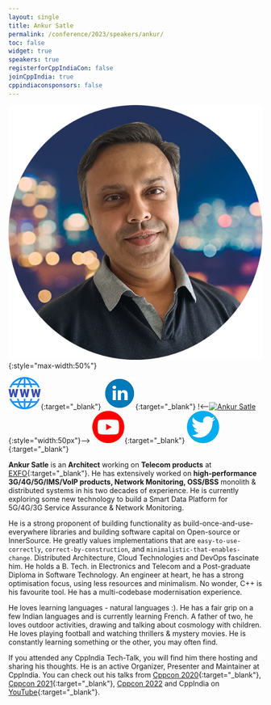 ```yaml
---
layout: single
title: Ankur Satle
permalink: /conference/2023/speakers/ankur/
toc: false
widget: true
speakers: true
registerforCppIndiaCon: false
joinCppIndia: true
cppindiaconsponsors: false
---
```


![Ankur Satle](/conference/2023/graphics/speakers/ankur.png "Ankur Satle"){:style="max-width:50%"}

[![Ankur Satle](/assets/images/www.png "Ankur Satle")](https://ankursatle.wordpress.com/){:target="_blank"}
[![Ankur Satle](/assets/images/linkedin.png "Ankur Satle")](https://www.linkedin.com/in/ankursatle/){:target="_blank"}
!<--[![Ankur Satle](https://github.githubassets.com/images/modules/logos_page/GitHub-Mark.png "Ankur Satle")](https://github.com/sankurm){:style="width:50px"}-->
[![Ankur Satle](/assets/images/you-tube.png "Ankur Satle")](https://www.youtube.com/results?search_query=ankur+satle){:target="_blank"}
[![Ankur Satle](/assets/images/twitter.png "Ankur Satle")](https://twitter.com/AnkurSatle){:target="_blank"}

**Ankur Satle** is an **Architect** working on **Telecom products** at [EXFO](https://www.exfo.com/){:target="_blank"}. He has extensively worked on **high-performance 3G/4G/5G/IMS/VoIP products, Network Monitoring, OSS/BSS** monolith & distributed systems in his two decades of experience. He is currently exploring some new technology to build a Smart Data Platform for 5G/4G/3G Service Assurance & Network Monitoring. 

He is a strong proponent of building functionality as build-once-and-use-everywhere libraries and building software capital on Open-source or InnerSource. He greatly values implementations that are `easy-to-use-correctly`, `correct-by-construction`, and `minimalistic-that-enables-change`. Distributed Architecture, Cloud Technologies and DevOps fascinate him. He holds a B. Tech. in Electronics and Telecom and a Post-graduate Diploma in Software Technology. An engineer at heart, he has a strong optimisation focus, using less resources and minimalism. No wonder, C++ is his favourite tool. He has a multi-codebase modernisation experience. 

He loves learning languages - natural languages :). He has a fair grip on a few Indian languages and is currently learning French. A father of two, he loves outdoor activities, drawing and talking about cosmology with children. He loves playing football and watching thrillers & mystery movies. He is constantly learning something or the other, you may often find. 

If you attended any CppIndia Tech-Talk, you will find him there hosting and sharing his thoughts. He is an active Organizer, Presenter and Maintainer at CppIndia. You can check out his talks from [Cppcon 2020](https://www.youtube.com/watch?v=5ji9iRq7JoE){:target="_blank"}, [Cppcon 2021](https://www.youtube.com/watch?v=udUwDk5YW7Q){:target="_blank"}, [Cppcon 2022](https://www.youtube.com/watch?v=L_bomNazb8M&pp=ygULYW5rdXIgc2F0bGU%3D) and CppIndia on [YouTube](https://www.youtube.com/results?search_query=ankur+satle){:target="_blank"}.

